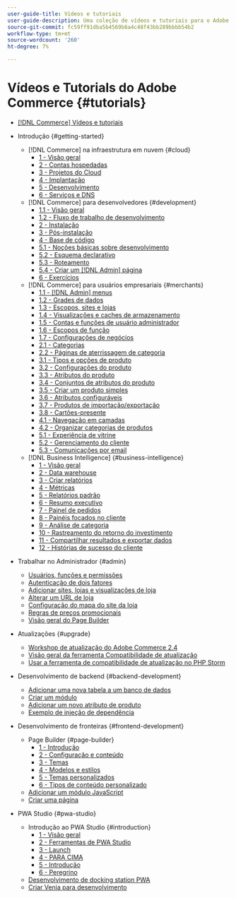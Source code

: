 ```yaml
---
user-guide-title: Vídeos e tutoriais
user-guide-description: Uma coleção de vídeos e tutoriais para o Adobe Commerce e para o Magento Open Source.
source-git-commit: fc59ff91dba5b4569b6a4c48f43bb289bbbb54b2
workflow-type: tm+mt
source-wordcount: '260'
ht-degree: 7%

---
```



# Vídeos e Tutorials do Adobe Commerce {#tutorials}

+ [[!DNL Commerce] Vídeos e tutoriais](overview.md)

+ Introdução {#getting-started}
   + [!DNL Commerce] na infraestrutura em nuvem {#cloud}
      + [1 - Visão geral](./cloud/1-overview.md)
      + [2 - Contas hospedadas](./cloud/2-accounts.md)
      + [3 - Projetos do Cloud](./cloud/3-projects.md)
      + [4 - Implantação](./cloud/4-deployment.md)
      + [5 - Desenvolvimento](./cloud/5-dev-config.md)
      + [6 - Serviços e DNS](./cloud/6-launch.md)
   + [!DNL Commerce] para desenvolvedores {#development}
      + [1.1 - Visão geral](./developer/backend-1-1-overview.md)
      + [1.2 - Fluxo de trabalho de desenvolvimento](./developer/backend-1-2-workflow.md)
      + [2 - Instalação](./developer/backend-2-install.md)
      + [3 - Pós-instalação](./developer/backend-3-post-install.md)
      + [4 - Base de código](./developer/backend-4-code-base.md)
      + [5.1 - Noções básicas sobre desenvolvimento](./developer/backend-5-1-dev-basics.md)
      + [5.2 - Esquema declarativo](./developer/backend-5-2-declarative-schema.md)
      + [5.3 - Roteamento](./developer/backend-5-3-routing.md)
      + [5.4 - Criar um [!DNL Admin] página](./developer/backend-5-4-admin-page.md)
      + [6 - Exercícios](./developer/backend-6-practice.md)
   + [!DNL Commerce] para usuários empresariais {#merchants}
      + [1.1 - [!DNL Admin] menus](./merchant/introduction/1-1-menus.md)
      + [1.2 - Grades de dados](./merchant/introduction/1-2-data-grids.md)
      + [1.3 - Escopos, sites e lojas](./merchant/introduction/1-3-apps-scopes-sites-stores.md)
      + [1.4 - Visualizações e caches de armazenamento](./merchant/introduction/1-4-store-views-cache.md)
      + [1.5 - Contas e funções de usuário administrador](./merchant/introduction/1-5-users-roles.md)
      + [1.6 - Escopos de função](./merchant/introduction/1-6-role-scopes.md)
      + [1.7 - Configurações de negócios](./merchant/introduction/1-7-business-settings.md)
      + [2.1 - Categorias](./merchant/introduction/2-1-categories.md)
      + [2.2 - Páginas de aterrissagem de categoria](./merchant/introduction/2-2-category-landing-page.md)
      + [3.1 - Tipos e opções de produto](./merchant/introduction/3-1-product-types-options.md)
      + [3.2 - Configurações do produto](./merchant/introduction/3-2-product-settings.md)
      + [3.3 - Atributos do produto](./merchant/introduction/3-3-product-attributes.md)
      + [3.4 - Conjuntos de atributos do produto](./merchant/introduction/3-4-product-attribute-sets.md)
      + [3.5 - Criar um produto simples](./merchant/introduction/3-5-create-simple-product.md)
      + [3.6 - Atributos configuráveis](./merchant/introduction/3-6-configurable-attributes.md)
      + [3.7 - Produtos de importação/exportação](./merchant/introduction/3-7-import-export-products.md)
      + [3.8 - Cartões-presente](./merchant/introduction/3-8-gift-cards.md)
      + [4.1 - Navegação em camadas](./merchant/introduction/4-1-layered-navigation.md)
      + [4.2 - Organizar categorias de produtos](./merchant/introduction/4-2-arrange-product-categories.md)
      + [5.1 - Experiência de vitrine](./merchant/introduction/5-1-storefront-experience.md)
      + [5.2 - Gerenciamento do cliente](./merchant/introduction/5-2-customer-management.md)
      + [5.3 - Comunicações por email](./merchant/introduction/5-3-store-communications.md)
   + [!DNL Business Intelligence] {#business-intelligence}
      + [1 - Visão geral](./merchant/business-intelligence/1-overview.md)
      + [2 - Data warehouse](./merchant/business-intelligence/2-data-warehousing.md)
      + [3 - Criar relatórios](./merchant/business-intelligence/3-build-reports.md)
      + [4 - Métricas](./merchant/business-intelligence/4-metrics.md)
      + [5 - Relatórios padrão](./merchant/business-intelligence/5-standard-reports.md)
      + [6 - Resumo executivo](./merchant/business-intelligence/6-executive-summary-dashboard.md)
      + [7 - Painel de pedidos](./merchant/business-intelligence/7-orders-dashboard.md)
      + [8 - Painéis focados no cliente](./merchant/business-intelligence/8-customer-focused-dashboards.md)
      + [9 - Análise de categoria](./merchant/business-intelligence/9-category-analysis.md)
      + [10 - Rastreamento do retorno do investimento](./merchant/business-intelligence/10-roi-tracking.md)
      + [11 - Compartilhar resultados e exportar dados](./merchant/business-intelligence/11-share-results-export-data.md)
      + [12 - Histórias de sucesso do cliente](./merchant/business-intelligence/12-customer-success.md)

+ Trabalhar no Administrador {#admin}
   + [Usuários, funções e permissões](./merchant/users-roles-permissions.md)
   + [Autenticação de dois fatores](./merchant/two-factor-authentication.md)
   + [Adicionar sites, lojas e visualizações de loja](./merchant/add-websites-stores-views.md)
   + [Alterar um URL de loja](./merchant/change-store-url.md)
   + [Configuração do mapa do site da loja](./merchant/site-map-setup.md)
   + [Regras de preços promocionais](./merchant/promotions-price-rules.md)
   + [Visão geral do Page Builder](./merchant/page-builder-overview.md)

+ Atualizações {#upgrade}
   + [Workshop de atualização do Adobe Commerce 2.4](./upgrade/2.4-upgrade-workshop.md)
   + [Visão geral da ferramenta Compatibilidade de atualização](./upgrade/upgrade-compatibility-tool-overview.md)
   + [Usar a ferramenta de compatibilidade de atualização no PHP Storm](./upgrade/uct-phpstorm.md)

+ Desenvolvimento de backend {#backend-development}
   + [Adicionar uma nova tabela a um banco de dados](./developer/add-new-db-table.md)
   + [Criar um módulo](developer/create-module.md)
   + [Adicionar um novo atributo de produto](./developer/add-product-attribute.md)
   + [Exemplo de injeção de dependência](./developer/dependency-injection.md)

+ Desenvolvimento de fronteiras {#frontend-development}
   + Page Builder {#page-builder}
      + [1 - Introdução](./developer/page-builder/1-intro-case-studies.md)
      + [2 - Configuração e conteúdo](./developer/page-builder/2-config-create-content.md)
      + [3 - Temas](./developer/page-builder/3-themes.md)
      + [4 - Modelos e estilos](./developer/page-builder/4-admin-templates-apply-styles.md)
      + [5 - Temas personalizados](./developer/page-builder/5-customize-theme.md)
      + [6 - Tipos de conteúdo personalizado](developer/page-builder/6-custom-content-types.md)
   + [Adicionar um módulo JavaScript](developer/add-javascript-module.md)
   + [Criar uma página](developer/create-new-page.md)

+ PWA Studio {#pwa-studio}
   + Introdução ao PWA Studio {#introduction}
      + [1 - Visão geral](./pwa/introduction/1-overview.md)
      + [2 - Ferramentas de PWA Studio](./pwa/introduction/2-pwa-studio-tools.md)
      + [3 - Launch](pwa/introduction/3-launch.md)
      + [4 - PARA CIMA](./pwa/introduction/4-upward.md)
      + [5 - Introdução](./pwa/introduction/5-getting-started.md)
      + [6 - Peregrino](./pwa/introduction/6-peregrine.md)
   + [Desenvolvimento de docking station PWA](./pwa/pwa-docker-development.md)
   + [Criar Venia para desenvolvimento](pwa/set-up-venia-for-dev.md)
